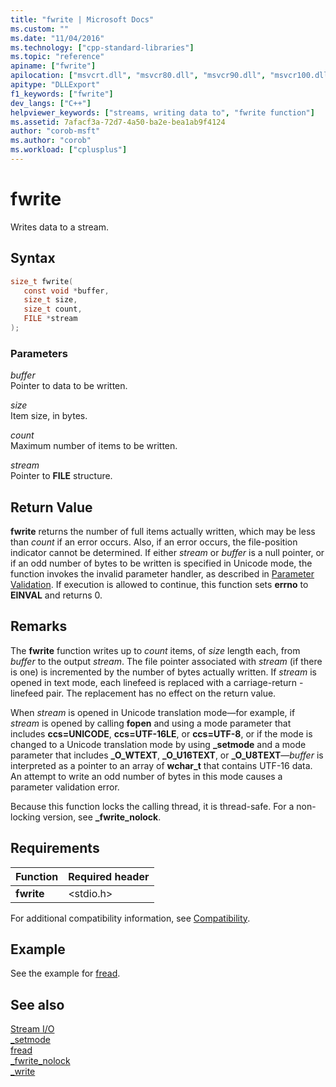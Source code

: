 ```yaml
---
title: "fwrite | Microsoft Docs"
ms.custom: ""
ms.date: "11/04/2016"
ms.technology: ["cpp-standard-libraries"]
ms.topic: "reference"
apiname: ["fwrite"]
apilocation: ["msvcrt.dll", "msvcr80.dll", "msvcr90.dll", "msvcr100.dll", "msvcr100_clr0400.dll", "msvcr110.dll", "msvcr110_clr0400.dll", "msvcr120.dll", "msvcr120_clr0400.dll", "ucrtbase.dll", "api-ms-win-crt-stdio-l1-1-0.dll"]
apitype: "DLLExport"
f1_keywords: ["fwrite"]
dev_langs: ["C++"]
helpviewer_keywords: ["streams, writing data to", "fwrite function"]
ms.assetid: 7afacf3a-72d7-4a50-ba2e-bea1ab9f4124
author: "corob-msft"
ms.author: "corob"
ms.workload: ["cplusplus"]
---
```

# fwrite

Writes data to a stream.

## Syntax

```C
size_t fwrite(
   const void *buffer,
   size_t size,
   size_t count,
   FILE *stream
);
```

### Parameters

*buffer*<br/>
Pointer to data to be written.

*size*<br/>
Item size, in bytes.

*count*<br/>
Maximum number of items to be written.

*stream*<br/>
Pointer to **FILE** structure.

## Return Value

**fwrite** returns the number of full items actually written, which may be less than *count* if an error occurs. Also, if an error occurs, the file-position indicator cannot be determined. If either *stream* or *buffer* is a null pointer, or if an odd number of bytes to be written is specified in Unicode mode, the function invokes the invalid parameter handler, as described in [Parameter Validation](../../c-runtime-library/parameter-validation.md). If execution is allowed to continue, this function sets **errno** to **EINVAL** and returns 0.

## Remarks

The **fwrite** function writes up to *count* items, of *size* length each, from *buffer* to the output *stream*. The file pointer associated with *stream* (if there is one) is incremented by the number of bytes actually written. If *stream* is opened in text mode, each linefeed is replaced with a carriage-return - linefeed pair. The replacement has no effect on the return value.

When *stream* is opened in Unicode translation mode—for example, if *stream* is opened by calling **fopen** and using a mode parameter that includes **ccs=UNICODE**, **ccs=UTF-16LE**, or **ccs=UTF-8**, or if the mode is changed to a Unicode translation mode by using **_setmode** and a mode parameter that includes **_O_WTEXT**, **_O_U16TEXT**, or **_O_U8TEXT**—*buffer* is interpreted as a pointer to an array of **wchar_t** that contains UTF-16 data. An attempt to write an odd number of bytes in this mode causes a parameter validation error.

Because this function locks the calling thread, it is thread-safe. For a non-locking version, see **_fwrite_nolock**.

## Requirements

|Function|Required header|
|--------------|---------------------|
|**fwrite**|\<stdio.h>|

For additional compatibility information, see [Compatibility](../../c-runtime-library/compatibility.md).

## Example

See the example for [fread](fread.md).

## See also

[Stream I/O](../../c-runtime-library/stream-i-o.md)<br/>
[_setmode](setmode.md)<br/>
[fread](fread.md)<br/>
[_fwrite_nolock](fwrite-nolock.md)<br/>
[_write](write.md)<br/>
